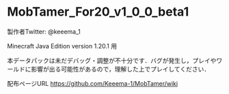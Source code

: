 # MobTamer_For20_v1_0_0_beta1

製作者Twitter: @keeema_1

Minecraft Java Edition version 1.20.1 用

本データパックは未だデバッグ・調整が不十分です．バグが発生し，プレイやワールドに影響が出る可能性があるので，理解した上でプレイしてください．

配布ページURL
https://github.com/Keeema-1/MobTamer/wiki
